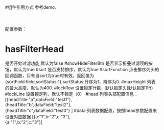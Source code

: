 #组件引用方式
参考demo.<br><br><br><br>
配置参数：
# hasFilterHead
是否开始过滤功能,默认为false
#showHideFilterBtn
是否显示折叠过滤项的按钮，默认为true
#sort
是否支持排序，默认为true
#sortFunction
点击排序列头的回调函数，只有当sort为true时有效。返回值为{sortField:field,sortStatus:1},sortStatus:升序为1，降序为0.
#maxHeight
列表的最大高度，默认为400.
#lockRow
设置锁定行数，默认锁定头(默认锁定1行)
#lockLine
设置锁定列，默认不锁定（0）
#head
列表头部配置信息：<br>
[{headTitle:"a",dataField:"test1"},<br>
{headTitle:"b",dataField:"test2"},<br>
{headTitle:"c",dataField:"test3"}
]
#data
列表数据配置，按照head参数配置来设置对应数据
[{a:"1",b:"2",c:"3"},<br>
{a:"1",b:"2",c:"3"}]
